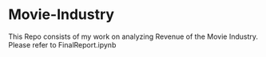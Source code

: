 # Movie-Industry

This Repo consists of my work on analyzing Revenue of the Movie Industry.
Please refer to FinalReport.ipynb
